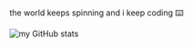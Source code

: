 <!-- #######  YAY, I AM THE SOURCE EDITOR! #########-->
the world keeps spinning and i keep coding ⌨️


![my GitHub stats](https://github-readme-stats.vercel.app/api?username=realhardik18&show_icons=true&theme=dark)
